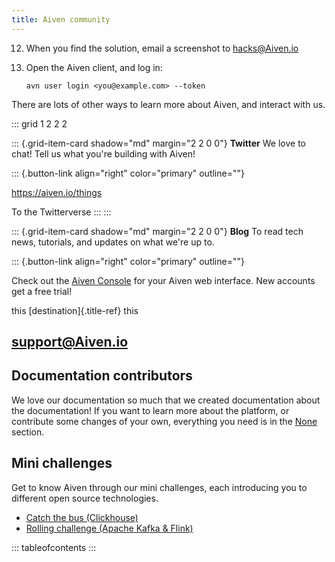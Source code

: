 ```yaml
---
title: Aiven community
---
```


12. When you find the solution, email a screenshot to <hacks@Aiven.io>
1.  Open the Aiven client, and log in:


        avn user login <you@example.com> --token

There are lots of other ways to learn more about Aiven, and interact
with us.

::: grid
1 2 2 2

::: {.grid-item-card shadow="md" margin="2 2 0 0"}
**Twitter** We love to chat! Tell us what you\'re building with Aiven!

::: {.button-link align="right" color="primary" outline=""}

<https://aiven.io/things>

To the Twitterverse
:::
:::

::: {.grid-item-card shadow="md" margin="2 2 0 0"}
**Blog** To read tech news, tutorials, and updates on what we\'re up to.

::: {.button-link align="right" color="primary" outline=""}

Check out the [Aiven Console](https://console.aiven.io) for your Aiven
web interface. New accounts get a free trial!

this [destination]{.title-ref} this

<support@Aiven.io>
------------------------------------------------------------------------

## Documentation contributors

We love our documentation so much that we created documentation about
the documentation! If you want to learn more about the platform, or
contribute some changes of your own, everything you need is in the
[None](/docs/community/documentation) section.

## Mini challenges

Get to know Aiven through our mini challenges, each introducing you to
different open source technologies.

-   [Catch the bus (Clickhouse)](/docs/community/challenge/catch-the-bus)
-   [Rolling challenge (Apache Kafka & Flink)](/docs/community/challenge/the-rolling-challenge)

::: tableofcontents
:::
